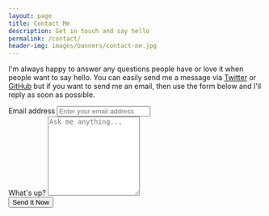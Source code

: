 ```yaml
---
layout: page
title: Contact Me
description: Get in touch and say hello
permalink: /contact/
header-img: images/banners/contact-me.jpg
---
```


I'm always happy to answer any questions people have or love it when people want to say hello. You can easily send me a message via [Twitter](https://twitter.com/marclittlemore) or [GitHub](https://github.com/MarcL) but if you want to send me an email, then use the form below and I'll reply as soon as possible.

<form id="contactform" action="//formspree.io/marc@marclittlemore.com" method="POST">
  <div class="form-group">
    <label for="emailAddresss">Email address</label>
    <input type="email" class="form-control" id="emailAddresss" name="email" placeholder="Enter your email address">
  </div>
  <div class="form-group">
    <label for="message">What's up?</label>
    <textarea class="form-control" id="message" rows="10" placeholder="Ask me anything..." name="message"></textarea>
  </div>
  <input type="hidden" name="_subject" value="Website contact" />
  <input type="hidden" name="_next" value="{{site.url}}/contact/thanks/" />
  <button type="submit" class="btn btn-primary">Send It Now</button>
</form>